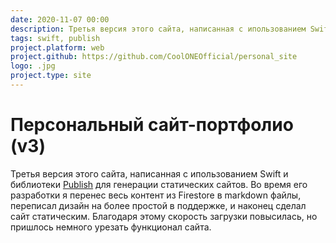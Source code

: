 ```yaml
---
date: 2020-11-07 00:00
description: Третья версия этого сайта, написанная с ипользованием Swift и библиотеки  [Publish](https://github.com/JohnSundell/Publish) для генерации статических сайтов.
tags: swift, publish
project.platform: web
project.github: https://github.com/CoolONEOfficial/personal_site
logo: .jpg
project.type: site
---
```

# Персональный сайт-портфолио (v3)

Третья версия этого сайта, написанная с ипользованием Swift и библиотеки  [Publish](https://github.com/JohnSundell/Publish) для генерации статических сайтов. Во время его разработки я перенес весь контент из Firestore в markdown файлы, переписал дизайн на более простой в поддержке, и наконец сделал сайт статическим. Благодаря этому скорость загрузки повысилась, но пришлось немного урезать функционал сайта.
